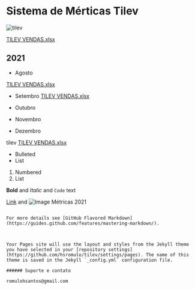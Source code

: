 # Sistema de Mérticas Tilev

![tilev](https://user-images.githubusercontent.com/81269325/131543598-b029ea22-044e-4d04-8222-a038b895f850.png)

[TILEV VENDAS.xlsx](https://github.com/hsromulo/tilev/files/7085368/TILEV.VENDAS.xlsx)



## 2021
* Agosto

[TILEV VENDAS.xlsx](https://github.com/hsromulo/tilev/files/7076945/TILEV.VENDAS.xlsx)

* Setembro
[TILEV VENDAS.xlsx](https://github.com/hsromulo/tilev/files/7085516/TILEV.VENDAS.xlsx)


* Outubro

* Novembro

* Dezembro



tilev
[TILEV VENDAS.xlsx](https://github.com/hsromulo/tilev/files/7076935/TILEV.VENDAS.xlsx)



- Bulleted
- List

1. Numbered
2. List

**Bold** and _Italic_ and `Code` text

[Link](url) and ![Image](src)
Métricas 2021
```

For more details see [GitHub Flavored Markdown](https://guides.github.com/features/mastering-markdown/).



Your Pages site will use the layout and styles from the Jekyll theme you have selected in your [repository settings](https://github.com/hsromulo/tilev/settings/pages). The name of this theme is saved in the Jekyll `_config.yml` configuration file.

###### Suporte e contato

romulohsantos@gmail.com
